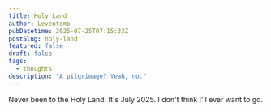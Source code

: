 ```yaml
---
title: Holy Land
author: Leventemo
pubDatetime: 2025-07-25T07:15:33Z
postSlug: holy-land
featured: false
draft: false
tags:
  - thoughts
description: "A pilgrimage? Yeah, no."
---
```


Never been to the Holy Land. It's July 2025. I don't think I'll ever want to go.
